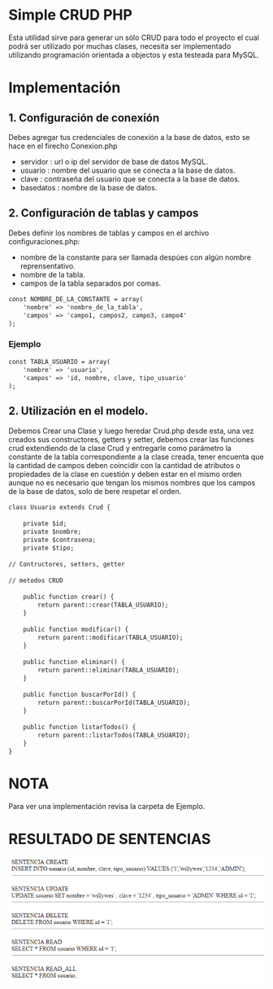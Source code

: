 # Simple CRUD PHP
Esta utilidad sirve para generar un sólo CRUD para todo el proyecto el cual podrá ser utilizado por muchas clases, necesita ser implementado utilizando programación orientada a objectos y esta testeada para MySQL.

# Implementación

## 1. Configuración de conexión
Debes agregar tus credenciales de conexión a la base de datos, esto se hace en el firecho Conexion.php

+ servidor : url o ip del servidor de base de datos MySQL.
+ usuario : nombre del usuario que se conecta a la base de datos.
+ clave : contraseña del usuario que se conecta a la base de datos.
+ basedatos : nombre de la base de datos.

## 2. Configuración de tablas y campos
Debes definir los nombres de tablas y campos en el archivo configuraciones.php:

+ nombre de la constante para ser llamada despúes con algún nombre reprensentativo.
+ nombre de la tabla.
+ campos de la tabla separados por comas.

```
const NOMBRE_DE_LA_CONSTANTE = array(
    'nombre' => 'nombre_de_la_tabla',
    'campos' => 'campo1, campos2, campo3, campo4'
);

```
### Ejemplo

```
const TABLA_USUARIO = array(
    'nombre' => 'usuario',
    'campos' => 'id, nombre, clave, tipo_usuario'
);

```

## 2. Utilización en el modelo.
Debemos Crear una Clase y luego heredar Crud.php desde esta, una vez creados sus constructores, getters y setter, debemos crear las funciones crud extendiendo de la clase Crud y entregarle como parámetro la constante de la tabla correspondiente a la clase creada, tener encuenta que la cantidad de campos deben coincidir con la cantidad de atributos o propiedades de la clase en cuestión y deben estar en el mismo orden aunque no es necesario que tengan los mismos nombres que los campos de la base de datos, solo de bere respetar el orden.

```
class Usuario extends Crud { 

    private $id;
    private $nombre;
    private $contrasena;
    private $tipo;

// Contructores, setters, getter

// metodos CRUD

    public function crear() {
        return parent::crear(TABLA_USUARIO); 
    }

    public function modificar() {
        return parent::modificar(TABLA_USUARIO);
    }

    public function eliminar() {
        return parent::eliminar(TABLA_USUARIO);
    }

    public function buscarPorId() {
        return parent::buscarPorId(TABLA_USUARIO);
    }

    public function listarTodos() {
        return parent::listarTodos(TABLA_USUARIO);
    }
}
```

# NOTA

Para ver una implementación revisa la carpeta de Ejemplo.


# RESULTADO DE SENTENCIAS
![alt Resultado de Sentencias](https://github.com/Willywes/Simple-CRUD-PHP/blob/master/images/res.png)
